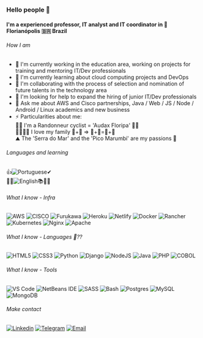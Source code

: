 ### Hello people 👋

#### I'm a experienced professor, IT analyst and IT coordinator in 🌉 Florianópolis 🇧🇷 Brazil

###### How I am
- 🔭 I'm currently working in the education area, working on projects for training and mentoring IT/Dev professionals
- 🌱 I'm currently learning about cloud computing projects and DevOps
- 👯 I'm collaborating with the process of selection and nomination of future talents in the technology area
- 🤔 I'm looking for help to expand the hiring of junior IT/Dev professionals
- 💬 Ask me about AWS and Cisco partnerships, Java / Web / JS / Node / Android / Linux academics and new business
- ⚡ Particularities about me: <br />
🚴‍♂️ I'm a Randonneur cyclist = 'Audax Floripa' 🚵‍♂️ <br />
👨‍👩‍👧‍👦 I love my family ​👵+👴 => 👨+👩=👦+👧​ <br />
⛰️ The 'Serra do Mar' and the 'Pico Marumbi' are my passions 🌄 <br />

###### Languages and learning
👍![Portuguese](https://img.shields.io/badge/-Portuguese-blueviolet?style=for-the-badge&color=005f99)✔<br />
👨‍🎓![English](https://img.shields.io/badge/-English-blueviolet?style=for-the-badge&color=ff449f)📚📖📒

###### What I know - Infra
![AWS](https://img.shields.io/badge/AWS-%23FF9900.svg?style=for-the-badge&logo=amazon-aws&logoColor=white)
![CISCO](https://img.shields.io/badge/cisco-%23117AC9.svg?style=for-the-badge&logo=cisco&logoColor=white)
![Furukawa](https://img.shields.io/badge/furukawa-%23DD0031.svg?style=for-the-badge&logo=furukawa&logoColor=white)
![Heroku](https://img.shields.io/badge/heroku-%23430098.svg?style=for-the-badge&logo=heroku&logoColor=white)
![Netlify](https://img.shields.io/badge/netlify-%23000000.svg?style=for-the-badge&logo=netlify&logoColor=#00C7B7)
![Docker](https://img.shields.io/badge/docker-%230db7ed.svg?style=for-the-badge&logo=docker&logoColor=white)
![Rancher](https://img.shields.io/badge/rancher-%23007ACC.svg?style=for-the-badge&logo=rancher&logoColor=white)
![Kubernetes](https://img.shields.io/badge/kubernetes-1B6AC6.svg?style=for-the-badge&logo=kubernetes&logoColor=white)
![Nginx](https://img.shields.io/badge/nginx-%23009639.svg?style=for-the-badge&logo=nginx&logoColor=white)
![Apache](https://img.shields.io/badge/apache-pink.svg?style=for-the-badge&logo=apache&logoColor=white)

###### What I know - Languages 🤔??
![HTML5](https://img.shields.io/badge/html5-%23E34F26.svg?style=for-the-badge&logo=html5&logoColor=white)
![CSS3](https://img.shields.io/badge/css3-%231572B6.svg?style=for-the-badge&logo=css3&logoColor=white)
![Python](https://img.shields.io/badge/python-%2314354C.svg?style=for-the-badge&logo=python&logoColor=white)
![Django](https://img.shields.io/badge/django-%23092E20.svg?style=for-the-badge&logo=django&logoColor=white)
![NodeJS](https://img.shields.io/badge/node.js-%2343853D.svg?style=for-the-badge&logo=node.js&logoColor=white)
![Java](https://img.shields.io/badge/java-blue.svg?style=for-the-badge&logo=java&logoColor=black)
![PHP](https://img.shields.io/badge/php-%23777BB4.svg?style=for-the-badge&logo=php&logoColor=white)
![COBOL](https://img.shields.io/badge/cobol-311A87?style=for-the-badge&logo=cobol&logoColor=white)

###### What I know - Tools
![VS Code](https://img.shields.io/badge/vscode-%238DD6F9.svg?style=for-the-badge&logo=visual-studio-code&logoColor=blue)
![NetBeans IDE](https://img.shields.io/badge/NetBeansIDE-1B6AC6.svg?style=for-the-badge&logo=apache-netbeans-ide&logoColor=white)
![SASS](https://img.shields.io/badge/SASS-hotpink.svg?style=for-the-badge&logo=SASS&logoColor=white)
![Bash](https://img.shields.io/badge/bash-%2320232a.svg?style=for-the-badge&logo=bash&logoColor=%2361DAFB)
![Postgres](https://img.shields.io/badge/postgres-%23316192.svg?style=for-the-badge&logo=postgresql&logoColor=white)
![MySQL](https://img.shields.io/badge/mysql-blueviolet?style=for-the-badge&logo=mysql&color=orange)
![MongoDB](https://img.shields.io/badge/MongoDB-%234ea94b.svg?style=for-the-badge&logo=mongodb&logoColor=white)

###### Make contact
[![Linkedin](https://img.shields.io/badge/LinkedIn-0077B5?style=for-the-badge&logo=linkedin&logoColor=white)](https://www.linkedin.com/in/lucianokogut/)
[![Telegram](https://img.shields.io/badge/Telegram-2CA5E0?style=for-the-badge&logo=telegram&logoColor=white)](https://t.me/lucianokogut)
[![Email](https://img.shields.io/badge/hotmail-311C87?style=for-the-badge&logo=hotmail)](mailto:ljkogut@hotmail.com)

